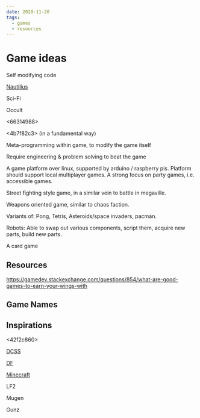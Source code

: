 ```yaml
---
date: 2020-11-20
tags: 
  - games
  - resources
---
```


# Game ideas

Self modifying code

[Nautilius](https://en.wikipedia.org/wiki/Nautilus)

Sci-Fi

Occult

<66314988>

<4b7f82c3> (in a fundamental way)

Meta-programming within game, to modify the game itself

Require engineering & problem solving to beat the game

A game platform over linux, supported by arduino / raspberry pis.
Platform should support local multiplayer games.
A strong focus on party games, i.e. accessible games.

Street fighting style game, in a similar vein to battle in megaville.

Weapons oriented game, similar to chaos faction.

Variants of:
Pong, Tetris, Asteroids/space invaders, pacman.

Robots: Able to swap out various components, script them, acquire new parts, build new parts.

A card game

## Resources

https://gamedev.stackexchange.com/questions/854/what-are-good-games-to-earn-your-wings-with

## Game Names

<a00c56d6>

## Inspirations

<42f2c860>

[DCSS](https://crawl.develz.org/)

[DF](http://www.bay12games.com/dwarves/)

[Minecraft](https://www.minecraft.net/en-us)

LF2

Mugen

Gunz
